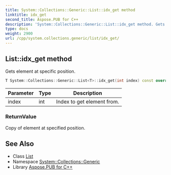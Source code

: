 ```yaml
---
title: System::Collections::Generic::List::idx_get method
linktitle: idx_get
second_title: Aspose.PUB for C++
description: 'System::Collections::Generic::List::idx_get method. Gets element at specific position in C++.'
type: docs
weight: 2900
url: /cpp/system.collections.generic/list/idx_get/
---
```

## List::idx_get method


Gets element at specific position.

```cpp
T System::Collections::Generic::List<T>::idx_get(int index) const override
```


| Parameter | Type | Description |
| --- | --- | --- |
| index | int | Index to get element from. |

### ReturnValue

Copy of element at specified position.

## See Also

* Class [List](../)
* Namespace [System::Collections::Generic](../../)
* Library [Aspose.PUB for C++](../../../)
